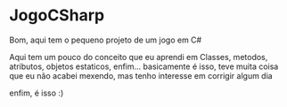 # JogoCSharp
Bom, aqui tem o pequeno projeto de um jogo em C#

Aqui tem um pouco do conceito que eu aprendi em Classes, metodos, atributos, objetos estaticos, enfim... basicamente é isso, teve muita coisa que eu não acabei mexendo, mas tenho interesse em corrigir algum dia

enfim, é isso :)
